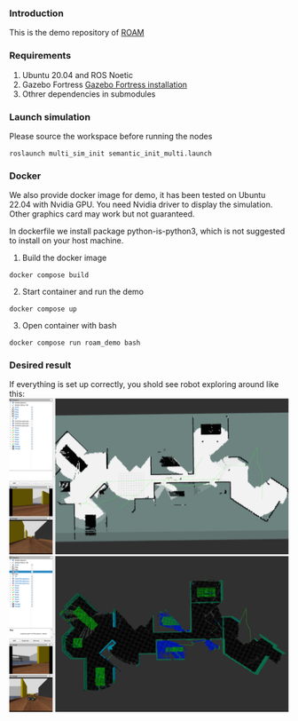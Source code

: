 ### Introduction
This is the demo repository of [ROAM](https://github.com/ExistentialRobotics/ROAM.git)
### Requirements
1. Ubuntu 20.04 and ROS Noetic
2. Gazebo Fortress [Gazebo Fortress installation](https://gazebosim.org/docs/fortress/install_ubuntu)
3. Othrer dependencies in submodules


### Launch simulation
Please source the workspace before running the nodes
```
roslaunch multi_sim_init semantic_init_multi.launch
```


### Docker 
We also provide docker image for demo, it has been tested on Ubuntu 22.04 with Nvidia GPU. You need Nvidia driver to display the simulation. Other graphics card may work but not guaranteed.

In dockerfile we install package python-is-python3, which is not suggested to install on your host machine. 
1. Build the docker image
```
docker compose build
```
2. Start container and run the demo
```
docker compose up
```
3. Open container with bash
```
docker compose run roam_demo bash
```
### Desired result
If everything is set up correctly, you shold see robot exploring around like this:
![occ](occupancy.png)
![semantic](semantic.png)
